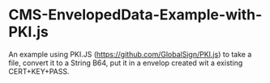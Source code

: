 # CMS-EnvelopedData-Example-with-PKI.js
An example using PKI.JS (https://github.com/GlobalSign/PKI.js) to take a file,
convert it to a String B64, put it in a envelop  created wit a existing CERT+KEY+PASS.

